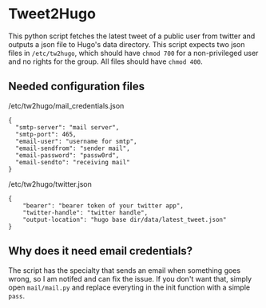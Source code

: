 # Tweet2Hugo

This python script fetches the latest tweet of a public user from twitter and outputs a json file to Hugo's data
directory. This script expects two json files in `/etc/tw2hugo`, which should have `chmod 700` for a non-privileged 
user and no rights for the group. All files should have `chmod 400`.

## Needed configuration files

/etc/tw2hugo/mail_credentials.json
```
{
  "smtp-server": "mail server",
  "smtp-port": 465,
  "email-user": "username for smtp",
  "email-sendfrom": "sender mail",
  "email-password": "passw0rd",
  "email-sendto": "receiving mail"
}
```

/etc/tw2hugo/twitter.json
```
{
    "bearer": "bearer token of your twitter app",
    "twitter-handle": "twitter handle",
    "output-location": "hugo base dir/data/latest_tweet.json"
}
```

## Why does it need email credentials?

The script has the specialty that sends an email when something goes wrong, so I am notifed and can fix the issue.
If you don't want that, simply open `mail/mail.py` and replace everyting in the init function with a simple `pass`.
